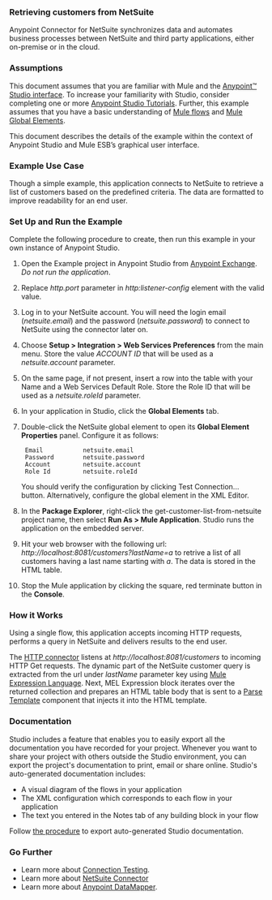 ### Retrieving customers from NetSuite ###

Anypoint Connector for NetSuite synchronizes data and automates business processes between NetSuite and third party applications, either on-premise or in the cloud.

### Assumptions ###

This document assumes that you are familiar with Mule and the [Anypoint™ Studio interface](http://www.mulesoft.org/documentation/display/current/Anypoint+Studio+Essentials). To increase your familiarity with Studio, consider completing one or more [Anypoint Studio Tutorials](http://www.mulesoft.org/documentation/display/current/Basic+Studio+Tutorial). Further, this example assumes that you have a basic understanding of [Mule flows](http://www.mulesoft.org/documentation/display/current/Mule+Application+Architecture) and [Mule Global Elements](http://www.mulesoft.org/documentation/display/current/Global+Elements).

This document describes the details of the example within the context of Anypoint Studio and Mule ESB’s graphical user interface.

### Example Use Case ###

Though a simple example, this application connects to NetSuite to retrieve a list of customers based on the predefined criteria. The data are formatted to improve readability for an end user. 

### Set Up and Run the Example ###

Complete the following procedure to create, then run this example in your own instance of Anypoint Studio. 

1.  Open the Example project in Anypoint Studio from [Anypoint Exchange](http://www.mulesoft.org/documentation/display/current/The+Library). *Do not run the application*.
2. Replace *http.port* parameter in *http:listener-config* element with the valid value. 
1. Log in to your NetSuite account. You will need the login email (*netsuite.email*) and the password (*netsuite.password*) to connect to NetSuite using the connector later on. 
2. Choose **Setup > Integration > Web Services Preferences** from the main menu. Store the value *ACCOUNT ID* that will be used as a *netsuite.account* parameter. 
3. On the same page, if not present, insert a row into the table with your Name and a Web Services Default Role. Store the Role ID that will be used as a *netsuite.roleId* parameter. 
1. In your application in Studio, click the **Global Elements** tab. 
1. Double-click the NetSuite global element to open its **Global Element Properties** panel. Configure it as follows:

		Email			netsuite.email
		Password		netsuite.password
		Account			netsuite.account
		Role Id			netsuite.roleId


	You should verify the configuration by clicking Test Connection... button. Alternatively, configure the global element in the XML Editor.
1. In the **Package Explorer**, right-click the get-customer-list-from-netsuite project name, then select **Run As > Mule Application**. Studio runs the application on the embedded server.
2. Hit your web browser with the following url: *http://localhost:8081/customers?lastName=a* to retrive a list of all customers having a last name starting with *a*. The data is stored in the HTML table.  
1. Stop the Mule application by clicking the square, red terminate button in the **Console**.

### How it Works ###

Using a single flow, this application accepts incoming HTTP requests, performs a query in NetSuite and delivers results to the end user. 

The [HTTP connector](http://www.mulesoft.org/documentation/display/current/File+Connector) listens at *http://localhost:8081/customers* to incoming HTTP Get requests. The dynamic part of the NetSuite customer query is extracted from the url under *lastName* parameter key using [Mule Expression Language](http://www.mulesoft.org/documentation/display/current/Mule+Expression+Language+MEL). Next, MEL Expression block iterates over the returned collection and prepares an HTML table body that is sent to a [Parse Template](http://www.mulesoft.org/documentation/display/current/Parse+Template+Reference) component that injects it into the HTML template.

### Documentation ###

Studio includes a feature that enables you to easily export all the documentation you have recorded for your project. Whenever you want to share your project with others outside the Studio environment, you can export the project's documentation to print, email or share online. Studio's auto-generated documentation includes:

- A visual diagram of the flows in your application
- The XML configuration which corresponds to each flow in your application
- The text you entered in the Notes tab of any building block in your flow

Follow [the procedure](http://www.mulesoft.org/documentation/display/current/Importing+and+Exporting+in+Studio#ImportingandExportinginStudio-ExportingStudioDocumentation) to export auto-generated Studio documentation.

### Go Further ###

- Learn more about [Connection Testing](http://www.mulesoft.org/documentation/display/current/Testing+Connections).
- Learn more about [NetSuite Connector](http://www.mulesoft.org/documentation/display/35X/NetSuite+Connector#NetSuiteConnector-Assumptions)
- Learn more about [Anypoint DataMapper](http://www.mulesoft.org/documentation/display/current/Datamapper+User+Guide+and+Reference).	